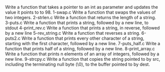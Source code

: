 Write a function that takes a pointer to an int as parameter and updates the value it points to to 98.
1-swap.c Write a function that swaps the values of two integers.
2-strlen.c Write a function that returns the length of a string.
3-puts.c Write a function that prints a string, followed by a new line, to stdout
4-print_rev.c Write a function that prints a string, in reverse, followed by a new line 
5-rev_string.c Write a function that reverses a string.
6-puts2.c Write a function that prints every other character of a string, starting with the first character, followed by a new line.
7-puts_half.c Write a function that prints half of a string, followed by a new line.
8-print_array.c Write a function that prints n elements of an array of integers, followed by a new line.
9-strcpy.c Write a function that copies the string pointed to by src, including the terminating null byte (\0), to the buffer pointed to by dest.

